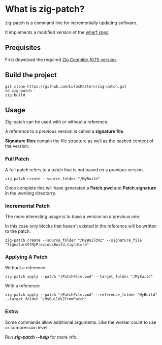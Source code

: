 # What is zig-patch?

zig-patch is a command line for incrementally updating software.

It implements a modified version of the [wharf spec](https://itch.io/docs/wharf/).   



<!-- ## Benchmarks TODO -->

## Prequisites
First download the required [Zig Compiler (0.11) version](https://ziglang.org/download/).

## Build the project

```
git clone https://github.com/LukasKastern/zig-patch.git
cd zig-patch
zig build
```

## Usage

Zig-patch can be used with or without a reference.

A reference to a previous version is called a **signature file**. 

**Signature files** contain the file structure as well as the hashed content of the version.

### Full Patch
A full patch refers to a patch that is not based on a previous version.

```
zig-patch create --source_folder "/MyBuild" 
```

Once complete this will have generated a **Patch.pwd** and **Patch.signature** in the working directorry.

### Incremental Patch

The more interesting usage is to base a version on a previous one.

In this case only blocks that haven't existed in the reference will be written to the patch.

```
zig-patch create --source_folder "/MyBuildV2" --signature_file "SignatureOfMyPreviousBuild.signature"

```

### Applying A Patch

Without a reference:
```
zig-patch apply --patch "/PatchFile.pwd" --target_folder "/MyBuild"
```

With a reference:
```
zig-patch apply --patch "/PatchFile.pwd" --reference_folder "MyBuild" --target_folder "/MyBuildV2FromPatch"
```

### Extra

Some commands allow additional arguments. Like the worker count to use or compression level. 

Run ***zig-patch <cmd> --help*** for more info.
